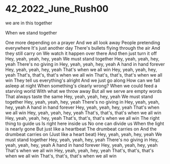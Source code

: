 # 42_2022_June_Rush00
we are in this together


When we stand together 

One more depending on a prayer
And we all look away
People pretending everywhere
It's just another day
There's bullets flying through the air
And they still carry on
We watch it happen over there
And then just turn it off
Hey, yeah, yeah, hey, yeah
We must stand together
Hey, yeah, yeah, hey, yeah
There's no giving in
Hey, yeah, yeah, hey, yeah
A hand in hand forever
Hey, yeah, yeah, hey, yeah
That's when we all win
Hey, yeah, yeah, hey, yeah
That's, that's, that's when we all win
That's, that's, that's when we all win
They tell us everything's alright
And we just go along
How can we fall asleep at night
When something's clearly wrong?
When we could feed a starving world
With what we throw away
But all we serve are empty words
That always taste the same
Hey, yeah, yeah, hey, yeah
We must stand together
Hey, yeah, yeah, hey, yeah
There's no giving in
Hey, yeah, yeah, hey, yeah
A hand in hand forever
Hey, yeah, yeah, hey, yeah
That's when we all win
Hey, yeah, yeah, hey, yeah
That's, that's, that's when we all win
Hey, yeah, yeah, hey, yeah
That's, that's, that's when we all win
The right thing to guide us
Is right here inside us
No one can divide us
When the light is nearly gone
But just like a heartbeat
The drumbeat carries on
And the drumbeat carries on
(Just like a heart beat)
Hey, yeah, yeah, hey, yeah
We must stand together
Hey, yeah, yeah, hey, yeah
There's no giving in
Hey, yeah, yeah, hey, yeah
A hand in hand forever
Hey, yeah, yeah, hey, yeah
That's when we all win
Hey, yeah, yeah, hey, yeah
That's, that's, that's when we all win
That's, that's, that's when we all win
